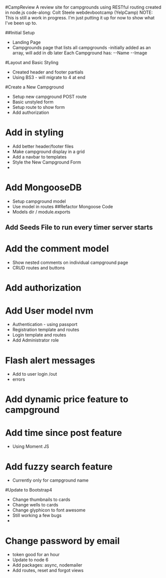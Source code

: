 #CampReview
A review site for campgrounds using RESTful routing created in node.js
code-along: Colt Steele webdevbootcamp (YelpCamp)
NOTE: This is still a work in progress. I'm just putting it up for now to show what I've been up to.

##Initial Setup
* Landing Page
* Campgrounds page that lists all campgrounds
    -initially added as an array, will add in db later
    Each Campground has: --Name  --Image
    
#Layout and Basic Styling
* Created header and footer partials
* Using BS3 - will migrate to 4 at end

#Create a New Campground
* Setup new campground POST route
* Basic unstyled form
* Setup route to show form
* Add authorization

# Add in styling 
* Add better header/footer files
* Make campground display in a grid
* Add a navbar to templates
* Style the New Campground Form
* 
# Add MongooseDB
* Setup campground model
* Use model in routes
##Refactor Mongoose Code
 * Models dir / module.exports
## Add Seeds File to run every timer server starts

# Add the comment model
* Show nested comments on individual campground page
* CRUD routes and buttons
# Add authorization

# Add User model nvm
* Authentication - using passport
* Registration template and routes
* Login template and routes
* Add Administrator role

# Flash alert messages
* Add to user login /out
* errors

# Add dynamic price feature to campground

# Add time since post feature
* Using Moment JS

# Add fuzzy search feature
* Currently only for campground name

#Update to Bootstrap4
* Change thumbnails to cards
* Change wells to cards
* Change glyphicon to font awesome
* Still working a few bugs
* 
# Change password by email
* token good for an hour
* Update to node 6
* Add packages: async, nodemailer
* Add routes, reset and forgot views